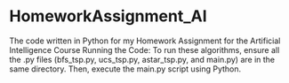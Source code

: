 # HomeworkAssignment_AI
The code written in Python for my Homework Assignment for the Artificial Intelligence Course
Running the Code:
To run these algorithms, ensure all the .py files (bfs_tsp.py, ucs_tsp.py, astar_tsp.py, and main.py) are in the same directory. Then, execute the main.py script using Python.
